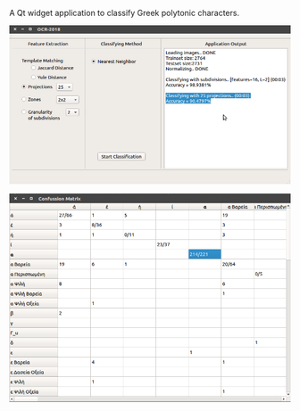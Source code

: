 A Qt widget application to classify Greek polytonic characters.

![alt text](demo.png)

![alt text](demo2.png)
